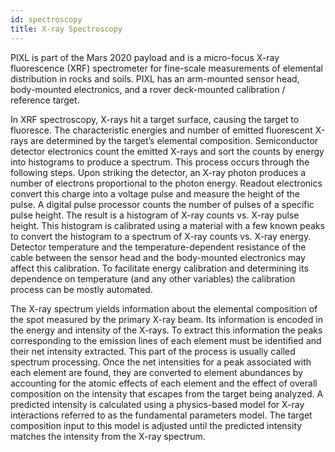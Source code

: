 ```yaml
---
id: spectroscopy
title: X-ray Spectroscopy
---
```


 PIXL is part of the Mars 2020 payload and is a micro-focus X-ray fluorescence (XRF) spectrometer for fine-scale measurements of elemental distribution in rocks and soils. PIXL has an arm-mounted sensor head, body-mounted electronics, and a rover deck-mounted calibration / reference target.

In XRF spectroscopy, X-rays hit a target surface, causing the target to fluoresce. The characteristic energies and number of emitted fluorescent X-rays are determined by the target’s elemental composition. Semiconductor detector electronics count the emitted X-rays and sort the counts by energy into histograms to produce a spectrum. This process occurs through the following steps. Upon striking the detector, an X-ray photon produces a number of electrons proportional to the photon energy. Readout electronics convert this charge into a voltage pulse and measure the height of the pulse. A digital pulse processor counts the number of pulses of a specific pulse height. The result is a histogram of X-ray counts vs. X-ray pulse height. This histogram is calibrated using a material with a few known peaks to convert the histogram to a spectrum of X-ray counts vs. X-ray energy. Detector temperature and the temperature-dependent resistance of the cable between the sensor head and the body-mounted electronics may affect this calibration. To facilitate energy calibration and determining its dependence on temperature (and any other variables) the calibration process can be mostly automated.

The X-ray spectrum yields information about the elemental composition of the spot measured by the primary X-ray beam. Its information is encoded in the energy and intensity of the X-rays. To extract this information the peaks corresponding to the emission lines of each element must be identified and their net intensity extracted. This part of the process is usually called spectrum processing. Once the net intensities for a peak associated with each element are found, they are converted to element abundances by accounting for the atomic effects of each element and the effect of overall composition on the intensity that escapes from the target being analyzed. A predicted intensity is calculated using a physics-based model for X-ray interactions referred to as the fundamental parameters model. The target composition input to this model is adjusted until the predicted intensity matches the intensity from the X-ray spectrum. 